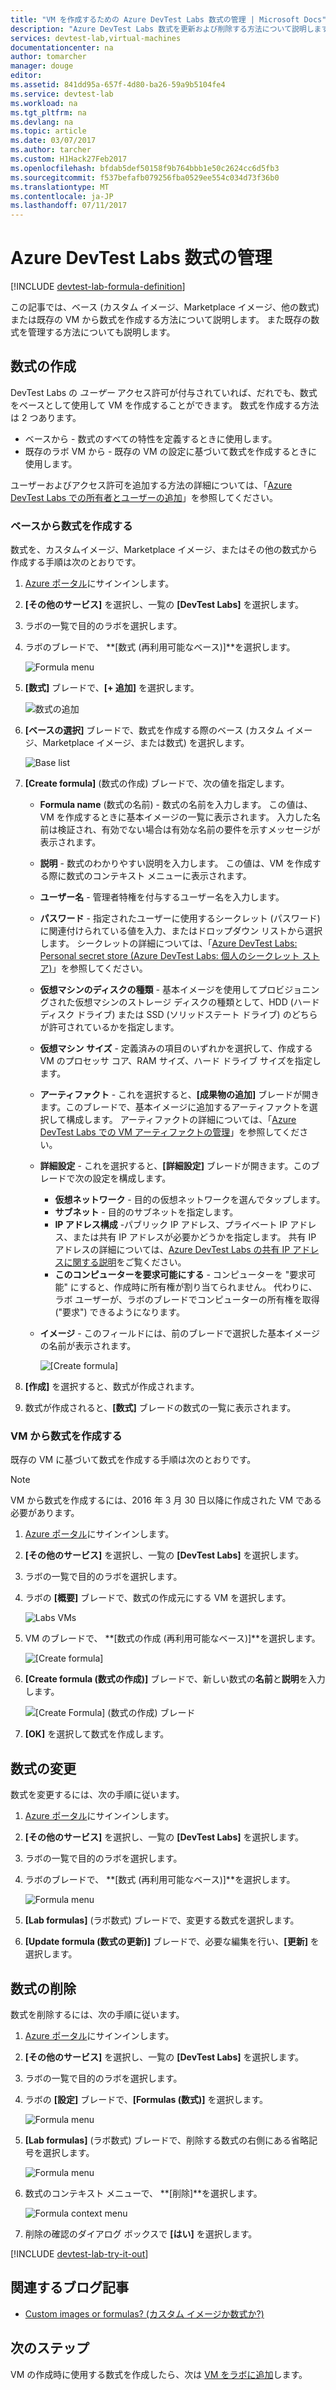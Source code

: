 ```yaml
---
title: "VM を作成するための Azure DevTest Labs 数式の管理 | Microsoft Docs"
description: "Azure DevTest Labs 数式を更新および削除する方法について説明します"
services: devtest-lab,virtual-machines
documentationcenter: na
author: tomarcher
manager: douge
editor: 
ms.assetid: 841dd95a-657f-4d80-ba26-59a9b5104fe4
ms.service: devtest-lab
ms.workload: na
ms.tgt_pltfrm: na
ms.devlang: na
ms.topic: article
ms.date: 03/07/2017
ms.author: tarcher
ms.custom: H1Hack27Feb2017
ms.openlocfilehash: bfdab5def50158f9b764bbb1e50c2624cc6d5fb3
ms.sourcegitcommit: f537befafb079256fba0529ee554c034d73f36b0
ms.translationtype: MT
ms.contentlocale: ja-JP
ms.lasthandoff: 07/11/2017
---
```

# <a name="manage-azure-devtest-labs-formulas"></a>Azure DevTest Labs 数式の管理

[!INCLUDE [devtest-lab-formula-definition](../../includes/devtest-lab-formula-definition.md)]

この記事では、ベース (カスタム イメージ、Marketplace イメージ、他の数式) または既存の VM から数式を作成する方法について説明します。 また既存の数式を管理する方法についても説明します。

## <a name="create-a-formula"></a>数式の作成
DevTest Labs の *ユーザー* アクセス許可が付与されていれば、だれでも、数式をベースとして使用して VM を作成することができます。 数式を作成する方法は 2 つあります。 

* ベースから - 数式のすべての特性を定義するときに使用します。
* 既存のラボ VM から - 既存の VM の設定に基づいて数式を作成するときに使用します。

ユーザーおよびアクセス許可を追加する方法の詳細については、「[Azure DevTest Labs での所有者とユーザーの追加](./devtest-lab-add-devtest-user.md)」を参照してください。

### <a name="create-a-formula-from-a-base"></a>ベースから数式を作成する
数式を、カスタムイメージ、Marketplace イメージ、またはその他の数式から作成する手順は次のとおりです。

1. [Azure ポータル](http://go.microsoft.com/fwlink/p/?LinkID=525040)にサインインします。

2. **[その他のサービス]** を選択し、一覧の **[DevTest Labs]** を選択します。

3. ラボの一覧で目的のラボを選択します。  

4. ラボのブレードで、 **[数式 (再利用可能なベース)]**を選択します。
   
    ![Formula menu](./media/devtest-lab-create-formulas/lab-settings-formulas.png)

5. **[数式]** ブレードで、**[+ 追加]** を選択します。
   
    ![数式の追加](./media/devtest-lab-create-formulas/add-formula.png)

6. **[ベースの選択]** ブレードで、数式を作成する際のベース (カスタム イメージ、Marketplace イメージ、または数式) を選択します。
   
    ![Base list](./media/devtest-lab-create-formulas/base-list.png)

7. **[Create formula]** (数式の作成) ブレードで、次の値を指定します。
   
    * **Formula name** (数式の名前) - 数式の名前を入力します。 この値は、VM を作成するときに基本イメージの一覧に表示されます。 入力した名前は検証され、有効でない場合は有効な名前の要件を示すメッセージが表示されます。
    * **説明** - 数式のわかりやすい説明を入力します。 この値は、VM を作成する際に数式のコンテキスト メニューに表示されます。
    * **ユーザー名** - 管理者特権を付与するユーザー名を入力します。
    * **パスワード** - 指定されたユーザーに使用するシークレット (パスワード) に関連付けられている値を入力、またはドロップダウン リストから選択します。 シークレットの詳細については、「[Azure DevTest Labs: Personal secret store (Azure DevTest Labs: 個人のシークレット ストア)](https://azure.microsoft.com/updates/azure-devtest-labs-keep-your-secrets-safe-and-easy-to-use-with-the-new-personal-secret-store/)」を参照してください。
    * **仮想マシンのディスクの種類** - 基本イメージを使用してプロビジョニングされた仮想マシンのストレージ ディスクの種類として、HDD (ハード ディスク ドライブ) または SSD (ソリッドステート ドライブ) のどちらが許可されているかを指定します。
    * **仮想マシン サイズ** - 定義済みの項目のいずれかを選択して、作成する VM のプロセッサ コア、RAM サイズ、ハード ドライブ サイズを指定します。 
    * **アーティファクト** - これを選択すると、**[成果物の追加]** ブレードが開きます。このブレードで、基本イメージに追加するアーティファクトを選択して構成します。 アーティファクトの詳細については、「[Azure DevTest Labs での VM アーティファクトの管理](./devtest-lab-add-vm-with-artifacts.md)」を参照してください。
    * **詳細設定** - これを選択すると、**[詳細設定]** ブレードが開きます。このブレードで次の設定を構成します。
        * **仮想ネットワーク** - 目的の仮想ネットワークを選んでタップします。
        * **サブネット** - 目的のサブネットを指定します。    
        * **IP アドレス構成** -パブリック IP アドレス、プライベート IP アドレス、または共有 IP アドレスが必要かどうかを指定します。 共有 IP アドレスの詳細については、[Azure DevTest Labs の共有 IP アドレスに関する説明](./devtest-lab-shared-ip.md)をご覧ください。
        * **このコンピューターを要求可能にする** - コンピューターを "要求可能" にすると、作成時に所有権が割り当てられません。 代わりに、ラボ ユーザーが、ラボのブレードでコンピューターの所有権を取得 ("要求") できるようになります。     
    * **イメージ** - このフィールドには、前のブレードで選択した基本イメージの名前が表示されます。 
     
       ![[Create formula]](./media/devtest-lab-create-formulas/create-formula.png)

8. **[作成]** を選択すると、数式が作成されます。

9. 数式が作成されると、**[数式]** ブレードの数式の一覧に表示されます。

### <a name="create-a-formula-from-a-vm"></a>VM から数式を作成する
既存の VM に基づいて数式を作成する手順は次のとおりです。 

> [!NOTE]
> VM から数式を作成するには、2016 年 3 月 30 日以降に作成された VM である必要があります。 
> 
> 

1. [Azure ポータル](http://go.microsoft.com/fwlink/p/?LinkID=525040)にサインインします。
2. **[その他のサービス]** を選択し、一覧の **[DevTest Labs]** を選択します。
3. ラボの一覧で目的のラボを選択します。  
4. ラボの **[概要]** ブレードで、数式の作成元にする VM を選択します。
   
    ![Labs VMs](./media/devtest-lab-create-formulas/my-vms.png)
5. VM のブレードで、 **[数式の作成 (再利用可能なベース)]**を選択します。
   
    ![[Create formula]](./media/devtest-lab-create-formulas/create-formula-menu.png)
6. **[Create formula (数式の作成)]** ブレードで、新しい数式の**名前**と**説明**を入力します。
   
    ![[Create Formula] (数式の作成) ブレード](./media/devtest-lab-create-formulas/create-formula-blade.png)
7. **[OK]** を選択して数式を作成します。

## <a name="modify-a-formula"></a>数式の変更
数式を変更するには、次の手順に従います。

1. [Azure ポータル](http://go.microsoft.com/fwlink/p/?LinkID=525040)にサインインします。
2. **[その他のサービス]** を選択し、一覧の **[DevTest Labs]** を選択します。
3. ラボの一覧で目的のラボを選択します。  
4. ラボのブレードで、 **[数式 (再利用可能なベース)]**を選択します。
   
    ![Formula menu](./media/devtest-lab-manage-formulas/lab-settings-formulas.png)
5. **[Lab formulas]** (ラボ数式) ブレードで、変更する数式を選択します。
6. **[Update formula (数式の更新)]** ブレードで、必要な編集を行い、**[更新]** を選択します。

## <a name="delete-a-formula"></a>数式の削除
数式を削除するには、次の手順に従います。

1. [Azure ポータル](http://go.microsoft.com/fwlink/p/?LinkID=525040)にサインインします。
2. **[その他のサービス]** を選択し、一覧の **[DevTest Labs]** を選択します。
3. ラボの一覧で目的のラボを選択します。  
4. ラボの **[設定]** ブレードで、**[Formulas (数式)]** を選択します。
   
    ![Formula menu](./media/devtest-lab-manage-formulas/lab-settings-formulas.png)
5. **[Lab formulas]** (ラボ数式) ブレードで、削除する数式の右側にある省略記号を選択します。
   
    ![Formula menu](./media/devtest-lab-manage-formulas/lab-formulas-blade.png)
6. 数式のコンテキスト メニューで、 **[削除]**を選択します。
   
    ![Formula context menu](./media/devtest-lab-manage-formulas/formula-delete-context-menu.png)
7. 削除の確認のダイアログ ボックスで **[はい]** を選択します。

[!INCLUDE [devtest-lab-try-it-out](../../includes/devtest-lab-try-it-out.md)]

## <a name="related-blog-posts"></a>関連するブログ記事
* [Custom images or formulas? (カスタム イメージか数式か?)](https://blogs.msdn.microsoft.com/devtestlab/2016/04/06/custom-images-or-formulas/)

## <a name="next-steps"></a>次のステップ
VM の作成時に使用する数式を作成したら、次は [VM をラボに追加](devtest-lab-add-vm-with-artifacts.md)します。

